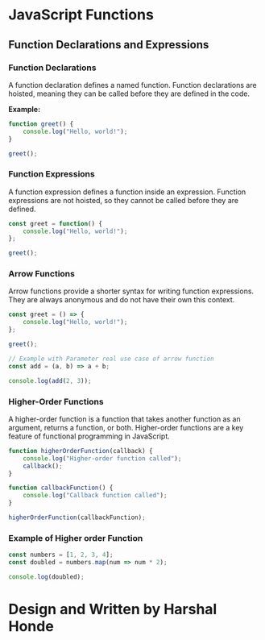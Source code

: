 # JavaScript Functions

## Function Declarations and Expressions

### Function Declarations
A function declaration defines a named function. Function declarations are hoisted, meaning they can be called before they are defined in the code.

**Example:**
```javascript
function greet() {
    console.log("Hello, world!");
}

greet(); 

```
### Function Expressions
A function expression defines a function inside an expression. Function expressions are not hoisted, so they cannot be called before they are defined.

```javascript
const greet = function() {
    console.log("Hello, world!");
};

greet(); 
```

### Arrow Functions

Arrow functions provide a shorter syntax for writing function expressions. They are always anonymous and do not have their own this context.


```javascript 
const greet = () => {
    console.log("Hello, world!");
};

greet(); 

// Example with Parameter real use case of arrow function 
const add = (a, b) => a + b;

console.log(add(2, 3));
```


### Higher-Order Functions

A higher-order function is a function that takes another function as an argument, returns a function, or both. Higher-order functions are a key feature of functional programming in JavaScript.

```javascript
function higherOrderFunction(callback) {
    console.log("Higher-order function called");
    callback();
}

function callbackFunction() {
    console.log("Callback function called");
}

higherOrderFunction(callbackFunction);
```


### Example of Higher order Function

```javascript
const numbers = [1, 2, 3, 4];
const doubled = numbers.map(num => num * 2);

console.log(doubled);

```


# Design and Written by Harshal Honde